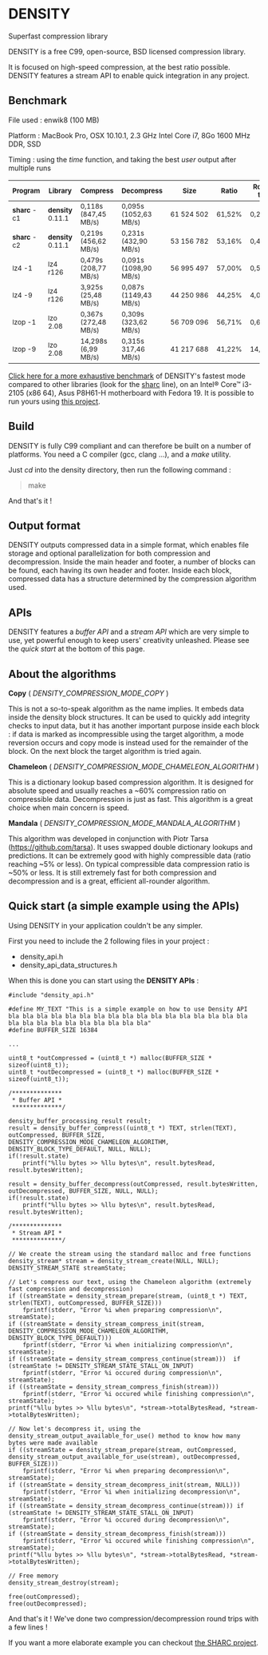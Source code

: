 DENSITY
========
Superfast compression library

DENSITY is a free C99, open-source, BSD licensed compression library.

It is focused on high-speed compression, at the best ratio possible.
DENSITY features a stream API to enable quick integration in any project.

Benchmark
---------

File used : enwik8 (100 MB)

Platform : MacBook Pro, OSX 10.10.1, 2.3 GHz Intel Core i7, 8Go 1600 MHz DDR, SSD

Timing : using the *time* function, and taking the best *user* output after multiple runs

<sub>Program</sub> | <sub>Library</sub> | <sub>Compress</sub> | <sub>Decompress</sub> | <sub>Size</sub> | <sub>Ratio</sub> | <sub>Round trip</sub>
--- | --- | --- | --- | --- | --- | ---
<sub>**sharc** -c1</sub> | <sub>**density** 0.11.1</sub> | <sub>0,118s (847,45 MB/s)</sub> | <sub>0,095s (1052,63 MB/s)</sub> | <sub>61 524 502</sub> | <sub>61,52%</sub> | <sub>0,213s</sub>
<sub>**sharc** -c2</sub> | <sub>**density** 0.11.1</sub> | <sub>0,219s (456,62 MB/s)</sub> | <sub>0,231s (432,90 MB/s)</sub> | <sub>53 156 782</sub> | <sub>53,16%</sub> | <sub>0,450s</sub>
<sub>lz4 -1</sub> | <sub>lz4 r126</sub> | <sub>0,479s (208,77 MB/s)</sub> | <sub>0,091s (1098,90 MB/s)</sub> | <sub>56 995 497</sub> | <sub>57,00%</sub> | <sub>0,570s</sub>
<sub>lz4 -9</sub> | <sub>lz4 r126</sub> | <sub>3,925s (25,48 MB/s)</sub> | <sub>0,087s (1149,43 MB/s)</sub> | <sub>44 250 986</sub> | <sub>44,25%</sub> | <sub>4,012s</sub>
<sub>lzop -1</sub> | <sub>lzo 2.08</sub> | <sub>0,367s (272,48 MB/s)</sub> | <sub>0,309s (323,62 MB/s)</sub> | <sub>56 709 096</sub> | <sub>56,71%</sub> | <sub>0,676s</sub>
<sub>lzop -9</sub> | <sub>lzo 2.08</sub> | <sub>14,298s (6,99 MB/s)</sub> | <sub>0,315s 317,46 MB/s)</sub> | <sub>41 217 688</sub> | <sub>41,22%</sub> | <sub>14,613s</sub>

[Click here for a more exhaustive benchmark](http://quixdb.github.io/squash/benchmarks/core-i3-2105.html) of DENSITY's fastest mode compared to other libraries (look for the [sharc](https://github.com/centaurean/sharc) line), on an Intel® Core™ i3-2105 (x86 64), Asus P8H61-H motherboard with Fedora 19. It is possible to run yours using [this project](https://github.com/quixdb/squash).

Build
-----
DENSITY is fully C99 compliant and can therefore be built on a number of platforms. You need a C compiler (gcc, clang ...), and a *make* utility.

Just *cd* into the density directory, then run the following command :
> make

And that's it !

Output format
-------------
DENSITY outputs compressed data in a simple format, which enables file storage and optional parallelization for both compression and decompression.
Inside the main header and footer, a number of blocks can be found, each having its own header and footer.
Inside each block, compressed data has a structure determined by the compression algorithm used.

APIs
----
DENSITY features a *buffer API* and a *stream API* which are very simple to use, yet powerful enough to keep users' creativity unleashed.
Please see the *quick start* at the bottom of this page.

About the algorithms
--------------------

**Copy** ( *DENSITY_COMPRESSION_MODE_COPY* )

This is not a so-to-speak algorithm as the name implies. It embeds data inside the density block structures.
It can be used to quickly add integrity checks to input data, but it has another important purpose inside each block : if data is marked as incompressible using the target algorithm, a mode reversion occurs and copy mode is instead used for the remainder of the block.
On the next block the target algorithm is tried again.

**Chameleon** ( *DENSITY_COMPRESSION_MODE_CHAMELEON_ALGORITHM* )

This is a dictionary lookup based compression algorithm. It is designed for absolute speed and usually reaches a ~60% compression ratio on compressible data.
Decompression is just as fast. This algorithm is a great choice when main concern is speed.

**Mandala** ( *DENSITY_COMPRESSION_MODE_MANDALA_ALGORITHM* )

This algorithm was developed in conjunction with Piotr Tarsa (https://github.com/tarsa).
It uses swapped double dictionary lookups and predictions. It can be extremely good with highly compressible data (ratio reaching ~5% or less).
On typical compressible data compression ratio is ~50% or less. It is still extremely fast for both compression and decompression and is a great, efficient all-rounder algorithm.

Quick start (a simple example using the APIs)
---------------------------------------------
Using DENSITY in your application couldn't be any simpler.

First you need to include the 2 following files in your project :

* density_api.h
* density_api_data_structures.h

When this is done you can start using the **DENSITY APIs** :

    #include "density_api.h"

    #define MY_TEXT "This is a simple example on how to use Density API bla bla bla bla bla bla bla bla bla bla bla bla bla bla bla bla bla bla bla bla bla bla bla bla bla bla bla"
    #define BUFFER_SIZE 16384
    
    ...
    
    uint8_t *outCompressed = (uint8_t *) malloc(BUFFER_SIZE * sizeof(uint8_t));
    uint8_t *outDecompressed = (uint8_t *) malloc(BUFFER_SIZE * sizeof(uint8_t));
    
    /**************
     * Buffer API *
     **************/
     
    density_buffer_processing_result result;
    result = density_buffer_compress((uint8_t *) TEXT, strlen(TEXT), outCompressed, BUFFER_SIZE, DENSITY_COMPRESSION_MODE_CHAMELEON_ALGORITHM, DENSITY_BLOCK_TYPE_DEFAULT, NULL, NULL);
    if(!result.state)
        printf("%llu bytes >> %llu bytes\n", result.bytesRead, result.bytesWritten);

    result = density_buffer_decompress(outCompressed, result.bytesWritten, outDecompressed, BUFFER_SIZE, NULL, NULL);
    if(!result.state)
        printf("%llu bytes >> %llu bytes\n", result.bytesRead, result.bytesWritten);
    
    /**************
     * Stream API *
     **************/

    // We create the stream using the standard malloc and free functions
    density_stream* stream = density_stream_create(NULL, NULL);
    DENSITY_STREAM_STATE streamState;
    
    // Let's compress our text, using the Chameleon algorithm (extremely fast compression and decompression)
    if ((streamState = density_stream_prepare(stream, (uint8_t *) TEXT, strlen(TEXT), outCompressed, BUFFER_SIZE)))
        fprintf(stderr, "Error %i when preparing compression\n", streamState);
    if ((streamState = density_stream_compress_init(stream, DENSITY_COMPRESSION_MODE_CHAMELEON_ALGORITHM, DENSITY_BLOCK_TYPE_DEFAULT)))
        fprintf(stderr, "Error %i when initializing compression\n", streamState);
    if ((streamState = density_stream_compress_continue(stream)))  if (streamState != DENSITY_STREAM_STATE_STALL_ON_INPUT)
        fprintf(stderr, "Error %i occured during compression\n", streamState);
    if ((streamState = density_stream_compress_finish(stream)))
        fprintf(stderr, "Error %i occured while finishing compression\n", streamState);
    printf("%llu bytes >> %llu bytes\n", *stream->totalBytesRead, *stream->totalBytesWritten);

    // Now let's decompress it, using the density_stream_output_available_for_use() method to know how many bytes were made available
    if ((streamState = density_stream_prepare(stream, outCompressed, density_stream_output_available_for_use(stream), outDecompressed, BUFFER_SIZE)))
        fprintf(stderr, "Error %i when preparing decompression\n", streamState);
    if ((streamState = density_stream_decompress_init(stream, NULL)))
        fprintf(stderr, "Error %i when initializing decompression\n", streamState);
    if ((streamState = density_stream_decompress_continue(stream))) if (streamState != DENSITY_STREAM_STATE_STALL_ON_INPUT)
        fprintf(stderr, "Error %i occured during decompression\n", streamState);
    if ((streamState = density_stream_decompress_finish(stream)))
        fprintf(stderr, "Error %i occured while finishing compression\n", streamState);
    printf("%llu bytes >> %llu bytes\n", *stream->totalBytesRead, *stream->totalBytesWritten);

    // Free memory
    density_stream_destroy(stream);
    
    free(outCompressed);
    free(outDecompressed);

And that's it ! We've done two compression/decompression round trips with a few lines !

If you want a more elaborate example you can checkout [the SHARC project](https://github.com/centaurean/sharc).

